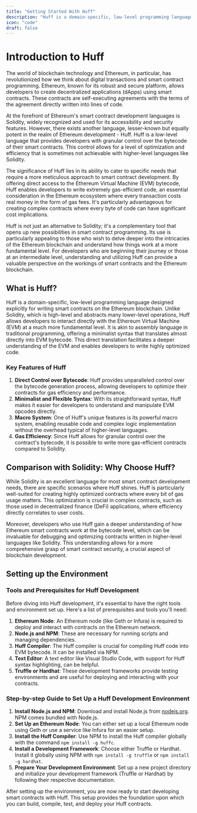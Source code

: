 ```yaml
---
title: "Getting Started With Huff"
description: "Huff is a domain-specific, low-level programming language designed explicitly for writing smart contracts on the Ethereum blockchain."
icon: "code"
draft: false
---
```


# Introduction to Huff

The world of blockchain technology and Ethereum, in particular, has revolutionized how we think about digital transactions and smart contract programming. Ethereum, known for its robust and secure platform, allows developers to create decentralized applications (dApps) using smart contracts. These contracts are self-executing agreements with the terms of the agreement directly written into lines of code.

At the forefront of Ethereum's smart contract development languages is Solidity, widely recognized and used for its accessibility and security features. However, there exists another language, lesser-known but equally potent in the realm of Ethereum development - Huff. Huff is a low-level language that provides developers with granular control over the bytecode of their smart contracts. This control allows for a level of optimization and efficiency that is sometimes not achievable with higher-level languages like Solidity.

The significance of Huff lies in its ability to cater to specific needs that require a more meticulous approach to smart contract development. By offering direct access to the Ethereum Virtual Machine (EVM) bytecode, Huff enables developers to write extremely gas-efficient code, an essential consideration in the Ethereum ecosystem where every transaction costs real money in the form of gas fees. It's particularly advantageous for creating complex contracts where every byte of code can have significant cost implications.

Huff is not just an alternative to Solidity; it's a complementary tool that opens up new possibilities in smart contract programming. Its use is particularly appealing to those who wish to delve deeper into the intricacies of the Ethereum blockchain and understand how things work at a more fundamental level. For developers who are beginning their journey or those at an intermediate level, understanding and utilizing Huff can provide a valuable perspective on the workings of smart contracts and the Ethereum blockchain.

## What is Huff?

Huff is a domain-specific, low-level programming language designed explicitly for writing smart contracts on the Ethereum blockchain. Unlike Solidity, which is high-level and abstracts many lower-level operations, Huff allows developers to interact directly with the Ethereum Virtual Machine (EVM) at a much more fundamental level. It is akin to assembly language in traditional programming, offering a minimalist syntax that translates almost directly into EVM bytecode. This direct translation facilitates a deeper understanding of the EVM and enables developers to write highly optimized code.

### Key Features of Huff

1. **Direct Control over Bytecode**: Huff provides unparalleled control over the bytecode generation process, allowing developers to optimize their contracts for gas efficiency and performance.
2. **Minimalist and Flexible Syntax**: With its straightforward syntax, Huff makes it easier for developers to understand and manipulate EVM opcodes directly.
3. **Macro System**: One of Huff's unique features is its powerful macro system, enabling reusable code and complex logic implementation without the overhead typical of higher-level languages.
4. **Gas Efficiency**: Since Huff allows for granular control over the contract's bytecode, it is possible to write more gas-efficient contracts compared to Solidity.

## Comparison with Solidity: Why Choose Huff?

While Solidity is an excellent language for most smart contract development needs, there are specific scenarios where Huff shines. Huff is particularly well-suited for creating highly optimized contracts where every bit of gas usage matters. This optimization is crucial in complex contracts, such as those used in decentralized finance (DeFi) applications, where efficiency directly correlates to user costs.

Moreover, developers who use Huff gain a deeper understanding of how Ethereum smart contracts work at the bytecode level, which can be invaluable for debugging and optimizing contracts written in higher-level languages like Solidity. This understanding allows for a more comprehensive grasp of smart contract security, a crucial aspect of blockchain development.

## Setting up the Environment

### Tools and Prerequisites for Huff Development

Before diving into Huff development, it's essential to have the right tools and environment set up. Here's a list of prerequisites and tools you'll need:

1. **Ethereum Node**: An Ethereum node (like Geth or Infura) is required to deploy and interact with contracts on the Ethereum network.
2. **Node.js and NPM**: These are necessary for running scripts and managing dependencies.
3. **Huff Compiler**: The Huff compiler is crucial for compiling Huff code into EVM bytecode. It can be installed via NPM.
4. **Text Editor**: A text editor like Visual Studio Code, with support for Huff syntax highlighting, can be helpful.
5. **Truffle or Hardhat**: These development frameworks provide testing environments and are useful for deploying and interacting with your contracts.

### Step-by-step Guide to Set Up a Huff Development Environment

1. **Install Node.js and NPM**: Download and install Node.js from [nodejs.org](https://nodejs.org). NPM comes bundled with Node.js.
2. **Set Up an Ethereum Node**: You can either set up a local Ethereum node using Geth or use a service like Infura for an easier setup.
3. **Install the Huff Compiler**: Use NPM to install the Huff compiler globally with the command `npm install -g huffc`.
4. **Install a Development Framework**: Choose either Truffle or Hardhat. Install it globally using NPM with `npm install -g truffle` or `npm install -g hardhat`.
5. **Prepare Your Development Environment**: Set up a new project directory and initialize your development framework (Truffle or Hardhat) by following their respective documentation.

After setting up the environment, you are now ready to start developing smart contracts with Huff. This setup provides the foundation upon which you can build, compile, test, and deploy your Huff contracts.

